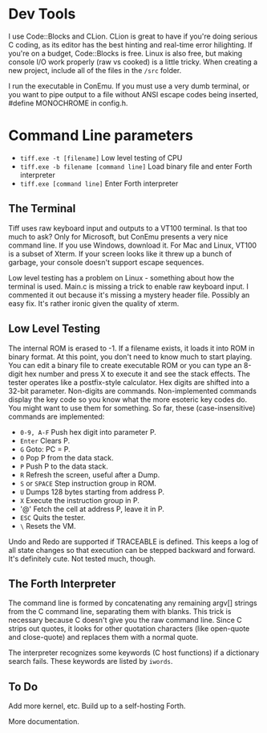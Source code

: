 # Dev Tools
I use Code::Blocks and CLion. CLion is great to have if you're doing serious C coding, as its editor has the best hinting and real-time error hilighting. If you're on a budget, Code::Blocks is free. Linux is also free, but making console I/O work properly (raw vs cooked) is a little tricky. When creating a new project, include all of the files in the `/src` folder.

I run the executable in ConEmu. If you must use a very dumb terminal, or you want to pipe output to a file without ANSI escape codes being inserted, #define MONOCHROME in config.h.

# Command Line parameters

- `tiff.exe -t [filename]` Low level testing of CPU
- `tiff.exe -b filename [command line]` Load binary file and enter Forth interpreter
- `tiff.exe [command line]` Enter Forth interpreter

## The Terminal
Tiff uses raw keyboard input and outputs to a VT100 terminal. Is that too much to ask? Only for Microsoft, but ConEmu presents a very nice command line. If you use Windows, download it. For Mac and Linux, VT100 is a subset of Xterm. If your screen looks like it threw up a bunch of garbage, your console doesn't support escape sequences.

Low level testing has a problem on Linux - something about how the terminal is used. Main.c is missing a trick to enable raw keyboard input. I commented it out because it's missing a mystery header file. Possibly an easy fix. It's rather ironic given the quality of xterm.

## Low Level Testing
The internal ROM is erased to -1. If a filename exists, it loads it into ROM in binary format. At this point, you don't need to know much to start playing. You can edit a binary file to create executable ROM or you can type an 8-digit hex number and press X to execute it and see the stack effects. The tester operates like a postfix-style calculator. Hex digits are shifted into a 32-bit parameter. Non-digits are commands. Non-implemented commands display the key code so you know what the more esoteric key codes do. You might want to use them for something. So far, these (case-insensitive) commands are implemented:

- `0-9, A-F` Push hex digit into parameter P.
- `Enter` Clears P.
- `G` Goto: PC = P.
- `O` Pop P from the data stack.
- `P` Push P to the data stack.
- `R` Refresh the screen, useful after a Dump.
- `S` or `SPACE` Step instruction group in ROM.
- `U` Dumps 128 bytes starting from address P.
- `X` Execute the instruction group in P.
- '@' Fetch the cell at address P, leave it in P.
- `ESC` Quits the tester.
- `\` Resets the VM.

Undo and Redo are supported if TRACEABLE is defined. This keeps a log of all state changes so that execution can be stepped backward and forward. It's definitely cute. Not tested much, though.

## The Forth Interpreter
The command line is formed by concatenating any remaining argv[] strings from the C command line, separating them with blanks. This trick is necessary because C doesn't give you the raw command line. Since C strips out quotes, it looks for other quotation characters (like open-quote and close-quote) and replaces them with a normal quote.

The interpreter recognizes some keywords (C host functions) if a dictionary search fails. These keywords are listed by `iwords`. 

## To Do

Add more kernel, etc. Build up to a self-hosting Forth.

More documentation.

